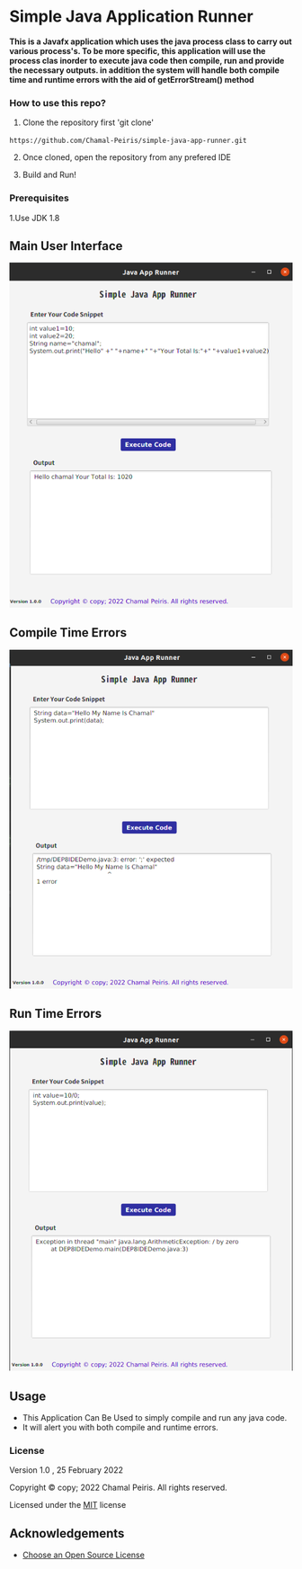 # Simple Java Application Runner




**This is a Javafx application which uses the java process class to carry out various process's. To be more specific, this application will use the process clas inorder to execute java code then compile, run and provide the necessary outputs. in addition the system will handle both compile time and runtime errors with the aid of getErrorStream() method**


### How to use this repo?

1. Clone the repository first  'git clone'

``https://github.com/Chamal-Peiris/simple-java-app-runner.git``

2. Once cloned, open the repository from any prefered IDE

3. Build and Run!


### Prerequisites
1.Use JDK 1.8

## Main User  Interface

![](src/image/MainUI.png)


## Compile Time Errors

![](src/image/compilerror.png)


## Run Time Errors

![](src/image/runtimeerror.png)


## Usage

* This Application Can Be Used to simply compile and run any java code.
* It will alert you with both compile and runtime errors.


### License

Version 1.0 , 25 February 2022

Copyright © copy; 2022 Chamal Peiris. All rights reserved.

Licensed under the [MIT](LICENSE) license

## Acknowledgements

* [Choose an Open Source License](https://choosealicense.com)
